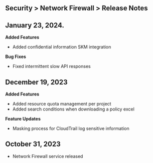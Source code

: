 ## Security > Network Firewall > Release Notes

## January 23, 2024.
**Added Features**

* Added confidential information SKM integration

**Bug Fixes**

* Fixed intermittent slow API responses

## December 19, 2023
**Added Features**

* Added resource quota management per project
* Added search conditions when downloading a policy excel

**Feature Updates**

* Masking process for CloudTrail log sensitive information

## October 31, 2023
* Network Firewall service released